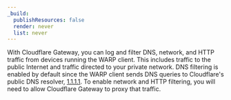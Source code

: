 ```yaml
---
_build:
  publishResources: false
  render: never
  list: never
---
```


With Cloudflare Gateway, you can log and filter DNS, network, and HTTP traffic from devices running the WARP client. This includes traffic to the public Internet and traffic directed to your private network. DNS filtering is enabled by default since the WARP client sends DNS queries to Cloudflare's public DNS resolver, [1.1.1.1](/1.1.1.1/). To enable network and HTTP filtering, you will need to allow Cloudflare Gateway to proxy that traffic.
